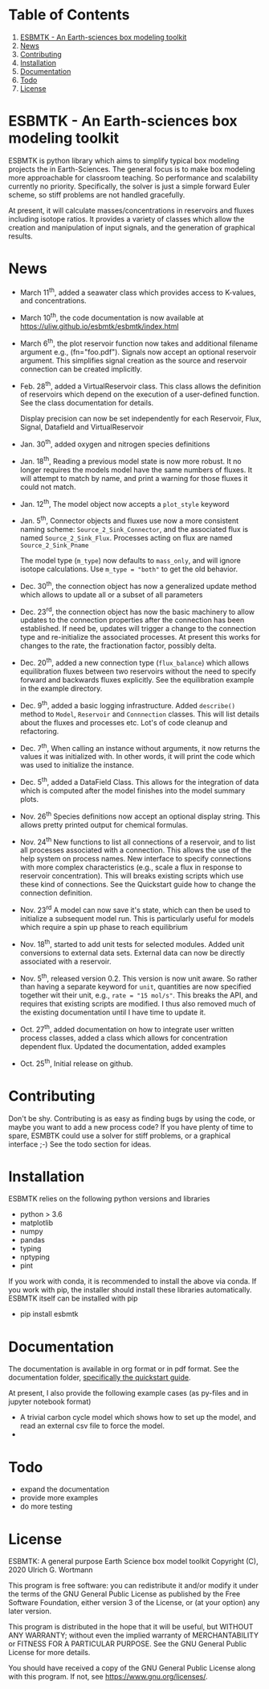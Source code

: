 
# Table of Contents

1.  [ESBMTK - An Earth-sciences box modeling toolkit](#orge1a0c5b)
2.  [News](#org81fc528)
3.  [Contributing](#org14bd91a)
4.  [Installation](#org1bbe29f)
5.  [Documentation](#org30af897)
6.  [Todo](#org307ebc6)
7.  [License](#orga9cfc0a)


<a id="orge1a0c5b"></a>

# ESBMTK - An Earth-sciences box modeling toolkit

ESBMTK is python library which aims to simplify typical box modeling
projects the in Earth-Sciences. The general focus is to make box
modeling more approachable for classroom teaching. So performance and
scalability currently no priority. Specifically, the solver is just a
simple forward Euler scheme, so stiff problems are not handled
gracefully.

At present, it will calculate masses/concentrations in reservoirs and
fluxes including isotope ratios. It provides a variety of classes
which allow the creation and manipulation of input signals, and the
generation of graphical results.


<a id="org81fc528"></a>

# News

-   March 11<sup>th</sup>, added a seawater class which provides access to
    K-values, and concentrations.

-   March 10<sup>th</sup>, the code documentation is now available at <https://uliw.github.io/esbmtk/esbmtk/index.html>

-   March 6<sup>th</sup>, the plot reservoir function now takes and additional
    filename argument e.g., (fn="foo.pdf"). Signals now accept an
    optional reservoir argument. This simplifies signal creation as the
    source and reservoir connection can be created implicitly.

-   Feb. 28<sup>th</sup>, added a VirtualReservoir class. This class allows the
    definition of reservoirs which depend on the execution of a
    user-defined function. See the class documentation for details.
    
    Display precision can now be set independently for each Reservoir,
    Flux, Signal, Datafield and VirtualReservoir

-   Jan. 30<sup>th</sup>, added oxygen and nitrogen species definitions

-   Jan. 18<sup>th</sup>, Reading a previous model state is now more robust. It no
    longer requires the models model have the same numbers of
    fluxes. It will attempt to match by name, and print a warning for
    those fluxes it could not match.

-   Jan. 12<sup>th</sup>, The model object now accepts a `plot_style` keyword

-   Jan. 5<sup>th</sup>, Connector objects and fluxes use now a more consistent
    naming scheme: `Source_2_Sink_Connector`, and the associated flux
    is named `Source_2_Sink_Flux`. Processes acting on flux are named
    `Source_2_Sink_Pname`
    
    The model type (`m_type`) now defaults to `mass_only`, and will
    ignore isotope calculations. Use `m_type = "both"` to get the old
    behavior.

-   Dec. 30<sup>th</sup>, the connection object has now a generalized update
    method which allows to update all or a subset of all parameters

-   Dec. 23<sup>rd</sup>, the connection object has now the basic machinery to
    allow updates to the connection properties after the connection has
    been established. If need be, updates will trigger a change to the
    connection type and re-initialize the associated processes. At
    present this works for changes to the rate, the fractionation
    factor, possibly delta.

-   Dec. 20<sup>th</sup>, added a new connection type (`flux_balance`) which
    allows equilibration fluxes between two reservoirs without the need
    to specify forward and backwards fluxes explicitly. See the
    equilibration example in the example directory.

-   Dec. 9<sup>th</sup>, added a basic logging infrastructure. Added `describe()`
    method to `Model`, `Reservoir` and `Connnection` classes. This will
    list details about the fluxes and processes etc. Lot's of code
    cleanup and refactoring.

-   Dec. 7<sup>th</sup>, When calling an instance without arguments, it now
    returns the values it was initialized with. In other words, it will
    print the code which was used to initialize the instance.

-   Dec. 5<sup>th</sup>, added a DataField Class. This allows for the integration of data
    which is computed after the model finishes into the model summary
    plots.

-   Nov. 26<sup>th</sup>  Species definitions now accept an optional display string. This
    allows pretty printed output for chemical formulas.

-   Nov. 24<sup>th</sup> New functions to list all connections of a reservoir, and
    to list all processes associated with a connection. This allows the
    use of the help system on process names. New interface to specify
    connections with more complex characteristics (e.g., scale a flux
    in response to reservoir concentration). This will breaks existing
    scripts which use these kind of connections. See the Quickstart
    guide how to change the connection definition.

-   Nov. 23<sup>rd</sup> A model can now save it's state, which can then be used
    to initialize a subsequent model run. This is particularly useful
    for models which require a spin up phase to reach equilibrium

-   Nov. 18<sup>th</sup>, started to add unit tests for selected modules. Added
    unit conversions to external data sets. External data can now be
    directly associated with a reservoir.

-   Nov. 5<sup>th</sup>, released version 0.2. This version is now unit aware. So
    rather than having a separate keyword for `unit`, quantities are
    now specified together wit their unit, e.g., `rate = "15
       mol/s"`. This breaks the API, and requires that existing scripts
    are modified. I thus also removed much of the existing
    documentation until I have time to update it.

-   Oct. 27<sup>th</sup>, added documentation on how to integrate user written
    process classes, added a class which allows for concentration
    dependent flux. Updated the documentation, added examples

-   Oct. 25<sup>th</sup>, Initial release on github.


<a id="org14bd91a"></a>

# Contributing

Don't be shy. Contributing is as easy as finding bugs by using the
code, or maybe you want to add a new process code? If you have plenty
of time to spare, ESMBTK could use a solver for stiff problems, or a
graphical interface ;-) See the todo section for ideas.


<a id="org1bbe29f"></a>

# Installation

ESBMTK relies on the following python versions and libraries

-   python > 3.6
-   matplotlib
-   numpy
-   pandas
-   typing
-   nptyping
-   pint

If you work with conda, it is recommended to install the above via
conda. If you work with pip, the installer should install these
libraries automatically. ESBMTK itself can be installed with pip

-   pip install esbmtk


<a id="org30af897"></a>

# Documentation

The documentation is available in org format or in pdf format. 
See the documentation folder, [specifically the quickstart guide](https://github.com/uliw/esbmtk/blob/master/Documentation/ESBMTK-Quick-Start_Guide.org).

At present, I also provide the following example cases (as py-files
and in jupyter notebook format)

-   A trivial carbon cycle model which shows how to set up the model,
    and read an external csv file to force the model.
-   


<a id="org307ebc6"></a>

# Todo

-   expand the documentation
-   provide more examples
-   do more testing


<a id="orga9cfc0a"></a>

# License

ESBMTK: A general purpose Earth Science box model toolkit
Copyright (C), 2020 Ulrich G. Wortmann

This program is free software: you can redistribute it and/or modify
it under the terms of the GNU General Public License as published by
the Free Software Foundation, either version 3 of the License, or
(at your option) any later version.

This program is distributed in the hope that it will be useful,
but WITHOUT ANY WARRANTY; without even the implied warranty of
MERCHANTABILITY or FITNESS FOR A PARTICULAR PURPOSE.  See the
GNU General Public License for more details.

You should have received a copy of the GNU General Public License
along with this program.  If not, see <https://www.gnu.org/licenses/>.

